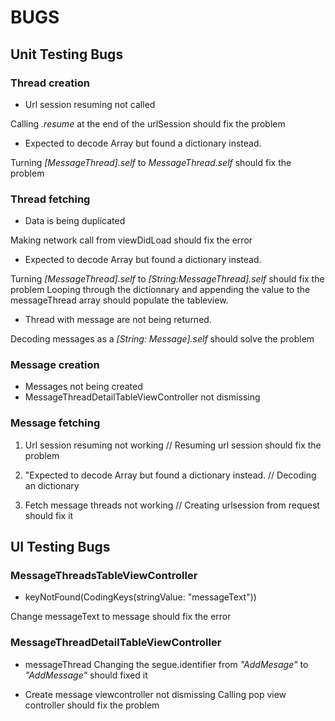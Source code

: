 
# BUGS 

## Unit Testing Bugs

### Thread creation 

* Url session resuming not called

Calling *.resume* at the end of the urlSession should fix the problem 

* Expected to decode Array<Any> but found a dictionary instead.

Turning *[MessageThread].self* to *MessageThread.self* should fix the problem 


### Thread fetching 

* Data is being duplicated 

Making network call from viewDidLoad should fix the error 

* Expected to decode Array<Any> but found a dictionary instead.

Turning *[MessageThread].self* to *[String:MessageThread].self* should fix the problem
Looping through the dictionnary and appending the value to the messageThread array should populate the tableview.

* Thread with message are not being returned.

Decoding messages as a *[String: Message].self* should solve the problem 

### Message creation 

* Messages not being created 
* MessageThreadDetailTableViewController not dismissing


### Message fetching 

1. Url session resuming not working 
// Resuming url session should fix the problem 

2. "Expected to decode Array<Any> but found a dictionary instead.
// Decoding an dictionary

3. Fetch message threads not working 
// Creating urlsession from request should fix it 



## UI Testing Bugs

### MessageThreadsTableViewController

*  keyNotFound(CodingKeys(stringValue: "messageText"))

Change messageText to message should fix the error

### MessageThreadDetailTableViewController

* messageThread <uninitialized>
Changing the segue.identifier from *"AddMesage"* to *"AddMessage"* should fixed it 


* Create message viewcontroller not dismissing 
 Calling pop view controller should fix the problem

